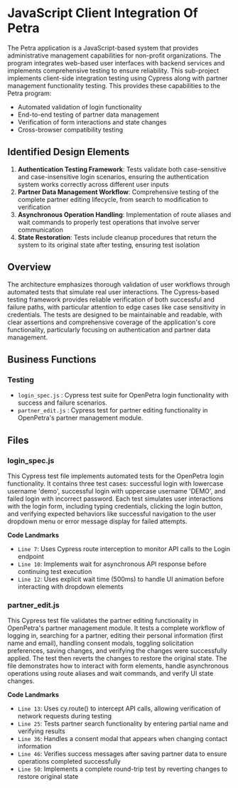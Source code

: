 # JavaScript Client Integration Of Petra

The Petra application is a JavaScript-based system that provides administrative management capabilities for non-profit organizations. The program integrates web-based user interfaces with backend services and implements comprehensive testing to ensure reliability. This sub-project implements client-side integration testing using Cypress along with partner management functionality testing.  This provides these capabilities to the Petra program:

- Automated validation of login functionality
- End-to-end testing of partner data management
- Verification of form interactions and state changes
- Cross-browser compatibility testing

## Identified Design Elements

1. **Authentication Testing Framework**: Tests validate both case-sensitive and case-insensitive login scenarios, ensuring the authentication system works correctly across different user inputs
2. **Partner Data Management Workflow**: Comprehensive testing of the complete partner editing lifecycle, from search to modification to verification
3. **Asynchronous Operation Handling**: Implementation of route aliases and wait commands to properly test operations that involve server communication
4. **State Restoration**: Tests include cleanup procedures that return the system to its original state after testing, ensuring test isolation

## Overview
The architecture emphasizes thorough validation of user workflows through automated tests that simulate real user interactions. The Cypress-based testing framework provides reliable verification of both successful and failure paths, with particular attention to edge cases like case sensitivity in credentials. The tests are designed to be maintainable and readable, with clear assertions and comprehensive coverage of the application's core functionality, particularly focusing on authentication and partner data management.

## Business Functions

### Testing
- `login_spec.js` : Cypress test suite for OpenPetra login functionality with success and failure scenarios.
- `partner_edit.js` : Cypress test for partner editing functionality in OpenPetra's partner management module.

## Files
### login_spec.js

This Cypress test file implements automated tests for the OpenPetra login functionality. It contains three test cases: successful login with lowercase username 'demo', successful login with uppercase username 'DEMO', and failed login with incorrect password. Each test simulates user interactions with the login form, including typing credentials, clicking the login button, and verifying expected behaviors like successful navigation to the user dropdown menu or error message display for failed attempts.

 **Code Landmarks**
- `Line 7`: Uses Cypress route interception to monitor API calls to the Login endpoint
- `Line 10`: Implements wait for asynchronous API response before continuing test execution
- `Line 12`: Uses explicit wait time (500ms) to handle UI animation before interacting with dropdown elements
### partner_edit.js

This Cypress test file validates the partner editing functionality in OpenPetra's partner management module. It tests a complete workflow of logging in, searching for a partner, editing their personal information (first name and email), handling consent modals, toggling solicitation preferences, saving changes, and verifying the changes were successfully applied. The test then reverts the changes to restore the original state. The file demonstrates how to interact with form elements, handle asynchronous operations using route aliases and wait commands, and verify UI state changes.

 **Code Landmarks**
- `Line 13`: Uses cy.route() to intercept API calls, allowing verification of network requests during testing
- `Line 25`: Tests partner search functionality by entering partial name and verifying results
- `Line 36`: Handles a consent modal that appears when changing contact information
- `Line 46`: Verifies success messages after saving partner data to ensure operations completed successfully
- `Line 50`: Implements a complete round-trip test by reverting changes to restore original state

[Generated by the Sage AI expert workbench: 2025-03-30 02:22:57  https://sage-tech.ai/workbench]: #